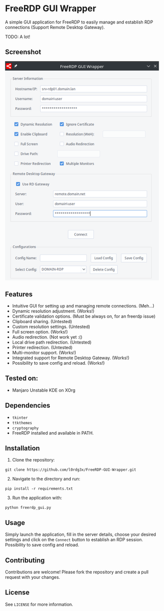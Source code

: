 # FreeRDP GUI Wrapper

A simple GUI application for FreeRDP to easily manage and establish RDP connections (Support Remote Desktop Gateway).

TODO: A lot!

## Screenshot

![Screenshot of freerdp_gui_wrapper](./assets/screenshot.png)

## Features

- Intuitive GUI for setting up and managing remote connections. (Meh...)
- Dynamic resolution adjustment. (Works!)
- Certificate validation options. (Must be always on, for an freerdp issue)
- Clipboard sharing. (Untested)
- Custom resolution settings. (Untested)
- Full screen option. (Works!)
- Audio redirection. (Not work yet :()
- Local drive path redirection. (Untested)
- Printer redirection. (Untested)
- Multi-monitor support. (Works!)
- Integrated support for Remote Desktop Gateway. (Works!)
- Possibility to save config and reload. (Works!)

## Tested on:

- Manjaro Unstable KDE on XOrg

## Dependencies

- `tkinter`
- `ttkthemes`
- `cryptography`
- FreeRDP installed and available in PATH.

## Installation

1. Clone the repository:

`git clone https://github.com/l0rdg3x/FreeRDP-GUI-Wrapper.git`

2. Navigate to the directory and run:

`pip install -r requirements.txt`

3. Run the application with:

`python freerdp_gui.py`

## Usage

Simply launch the application, fill in the server details, choose your desired settings and click on the `Connect` button to establish an RDP session.
Possibility to save config and reload.

## Contributing

Contributions are welcome! Please fork the repository and create a pull request with your changes.

## License

See `LICENSE` for more information.
